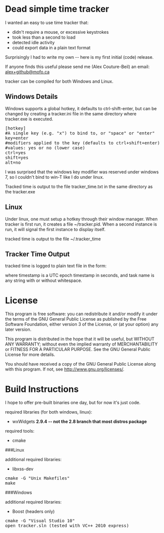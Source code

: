 Dead simple time tracker
========================
I wanted an easy to use time tracker that:

* didn't require a mouse, or excessive keystrokes
* took less than a second to load
* detected idle activity
* could export data in a plain text format

Surprisingly I had to write my own -- here is my first initial (code) release.

If anyone finds this useful please send me (Alex Couture-Beil) an email: alex+github@mofo.ca 

tracker can be compiled for both Windows and Linux.

Windows Details
---------------

Windows supports a global hotkey, it defaults to ctrl-shift-enter, but can be changed by creating a tracker.ini file in the same directory where tracker.exe is executed.

<pre>
[hotkey]
#A single key (e.g. "x") to bind to, or "space" or "enter"
key=enter
#modifiers applied to the key (defaults to ctrl+shift+enter)
#values: yes or no (lower case)
ctrl=yes
shift=yes
alt=no
</pre>

I was surprised that the windows key modifier was reserved under windows 7, so I couldn't bind to win-T like I do under linux.

Tracked time is output to the file tracker_time.txt in the same directory as the tracker.exe

Linux
-----

Under linux, one must setup a hotkey through their window manager. When tracker is first run, it creates a file ~/tracker.pid. When a second instance is run, it will signal the first instance to display itself.

tracked time is output to the file ~/.tracker_time


Tracker Time Output
-------------------

tracked time is logged to plain text file in the form:

<timestamp> <task name>

where timestamp is a UTC epoch timestamp in seconds, and task name is any string with or without whitespace.


License
=======
This program is free software: you can redistribute it and/or modify
it under the terms of the GNU General Public License as published by
the Free Software Foundation, either version 3 of the License, or
(at your option) any later version.

This program is distributed in the hope that it will be useful,
but WITHOUT ANY WARRANTY; without even the implied warranty of
MERCHANTABILITY or FITNESS FOR A PARTICULAR PURPOSE.  See the
GNU General Public License for more details.

You should have received a copy of the GNU General Public License
along with this program.  If not, see <http://www.gnu.org/licenses/>.


Build Instructions
==================

I hope to offer pre-built binaries one day, but for now it's just code.

required libraries (for both windows, linux):

* wxWidgets **2.9.4 -- not the 2.8 branch that most distros package**

required tools:

* cmake

###Linux

additional required libraries: 

* libxss-dev

<pre>
cmake -G "Unix Makefiles"
make
</pre>

###Windows

additional required libraries:

* Boost (headers only)

<pre>
cmake -G "Visual Studio 10"
open tracker.sln (tested with VC++ 2010 express)
</pre>
